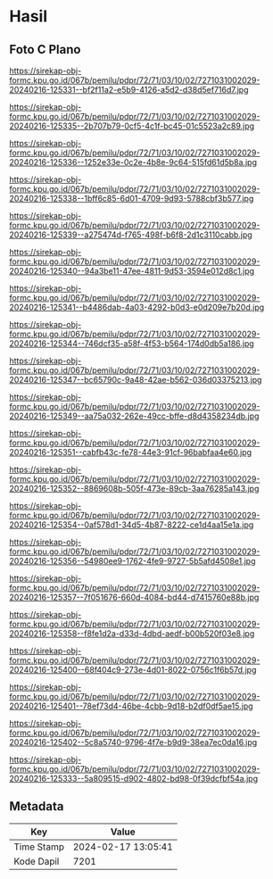 # Hasil

## Foto C Plano

https://sirekap-obj-formc.kpu.go.id/067b/pemilu/pdpr/72/71/03/10/02/7271031002029-20240216-125331--bf2f11a2-e5b9-4126-a5d2-d38d5ef716d7.jpg

https://sirekap-obj-formc.kpu.go.id/067b/pemilu/pdpr/72/71/03/10/02/7271031002029-20240216-125335--2b707b79-0cf5-4c1f-bc45-01c5523a2c89.jpg

https://sirekap-obj-formc.kpu.go.id/067b/pemilu/pdpr/72/71/03/10/02/7271031002029-20240216-125336--1252e33e-0c2e-4b8e-9c64-515fd61d5b8a.jpg

https://sirekap-obj-formc.kpu.go.id/067b/pemilu/pdpr/72/71/03/10/02/7271031002029-20240216-125338--1bff6c85-6d01-4709-9d93-5788cbf3b577.jpg

https://sirekap-obj-formc.kpu.go.id/067b/pemilu/pdpr/72/71/03/10/02/7271031002029-20240216-125339--a275474d-f765-498f-b6f8-2d1c3110cabb.jpg

https://sirekap-obj-formc.kpu.go.id/067b/pemilu/pdpr/72/71/03/10/02/7271031002029-20240216-125340--94a3be11-47ee-4811-9d53-3594e012d8c1.jpg

https://sirekap-obj-formc.kpu.go.id/067b/pemilu/pdpr/72/71/03/10/02/7271031002029-20240216-125341--b4486dab-4a03-4292-b0d3-e0d209e7b20d.jpg

https://sirekap-obj-formc.kpu.go.id/067b/pemilu/pdpr/72/71/03/10/02/7271031002029-20240216-125344--746dcf35-a58f-4f53-b564-174d0db5a186.jpg

https://sirekap-obj-formc.kpu.go.id/067b/pemilu/pdpr/72/71/03/10/02/7271031002029-20240216-125347--bc65790c-9a48-42ae-b562-036d03375213.jpg

https://sirekap-obj-formc.kpu.go.id/067b/pemilu/pdpr/72/71/03/10/02/7271031002029-20240216-125349--aa75a032-262e-49cc-bffe-d8d4358234db.jpg

https://sirekap-obj-formc.kpu.go.id/067b/pemilu/pdpr/72/71/03/10/02/7271031002029-20240216-125351--cabfb43c-fe78-44e3-91cf-96babfaa4e60.jpg

https://sirekap-obj-formc.kpu.go.id/067b/pemilu/pdpr/72/71/03/10/02/7271031002029-20240216-125352--8869608b-505f-473e-89cb-3aa76285a143.jpg

https://sirekap-obj-formc.kpu.go.id/067b/pemilu/pdpr/72/71/03/10/02/7271031002029-20240216-125354--0af578d1-34d5-4b87-8222-ce1d4aa15e1a.jpg

https://sirekap-obj-formc.kpu.go.id/067b/pemilu/pdpr/72/71/03/10/02/7271031002029-20240216-125356--54980ee9-1762-4fe9-9727-5b5afd4508e1.jpg

https://sirekap-obj-formc.kpu.go.id/067b/pemilu/pdpr/72/71/03/10/02/7271031002029-20240216-125357--7f051676-660d-4084-bd44-d7415760e88b.jpg

https://sirekap-obj-formc.kpu.go.id/067b/pemilu/pdpr/72/71/03/10/02/7271031002029-20240216-125358--f8fe1d2a-d33d-4dbd-aedf-b00b520f03e8.jpg

https://sirekap-obj-formc.kpu.go.id/067b/pemilu/pdpr/72/71/03/10/02/7271031002029-20240216-125400--68f404c9-273e-4d01-8022-0756c1f6b57d.jpg

https://sirekap-obj-formc.kpu.go.id/067b/pemilu/pdpr/72/71/03/10/02/7271031002029-20240216-125401--78ef73d4-46be-4cbb-9d18-b2df0df5ae15.jpg

https://sirekap-obj-formc.kpu.go.id/067b/pemilu/pdpr/72/71/03/10/02/7271031002029-20240216-125402--5c8a5740-9796-4f7e-b9d9-38ea7ec0da16.jpg

https://sirekap-obj-formc.kpu.go.id/067b/pemilu/pdpr/72/71/03/10/02/7271031002029-20240216-125333--5a809515-d902-4802-bd98-0f39dcfbf54a.jpg


## Metadata

| Key        | Value               |
| ---------- | ------------------- |
| Time Stamp | 2024-02-17 13:05:41 |
| Kode Dapil | 7201                |



